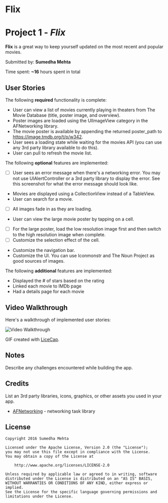 # Flix

# Project 1 - *Flix*

**Flix** is a great way to keep yourself updated on the most recent and popular movies.

Submitted by: **Sumedha Mehta**

Time spent: **~16** hours spent in total

## User Stories

The following **required** functionality is complete:

*  User can view a list of movies currently playing in theaters from The Movie Database (title, poster image, and overview).
*  Poster images are loaded using the UIImageView category in the AFNetworking library.
*  The movie poster is available by appending the returned poster_path to https://image.tmdb.org/t/p/w342.
*  User sees a loading state while waiting for the movies API (you can use any 3rd party library available to do this).
*  User can pull to refresh the movie list.

The following **optional** features are implemented:
* [ ] User sees an error message when there's a networking error. You may not use UIAlertController or a 3rd party library to display the error. See this screenshot for what the error message should look like.
*  Movies are displayed using a CollectionView instead of a TableView.
*  User can search for a movie.
* [ ] All images fade in as they are loading.
*  User can view the large movie poster by tapping on a cell.
* [ ] For the large poster, load the low resolution image first and then switch to the high resolution image when complete.
* [ ] Customize the selection effect of the cell.
*  Customize the navigation bar.
*  Customize the UI. You can use Iconmonstr and The Noun Project as good sources of images.

The following **additional** features are implemented:

-  Displayed the # of stars based on the rating
-  Linked each movie to IMDb page
-  Had a details page for each movie

## Video Walkthrough

Here's a walkthrough of implemented user stories:

<img src='http://www.i.imgur.com/huYIgE0.gif' title='Video Walkthrough' width='' alt='Video Walkthrough' />

GIF created with [LiceCap](http://www.cockos.com/licecap/).

## Notes

Describe any challenges encountered while building the app.

## Credits

List an 3rd party libraries, icons, graphics, or other assets you used in your app.

- [AFNetworking](https://github.com/AFNetworking/AFNetworking) - networking task library

## License

    Copyright 2016 Sumedha Mehta

    Licensed under the Apache License, Version 2.0 (the "License");
    you may not use this file except in compliance with the License.
    You may obtain a copy of the License at

        http://www.apache.org/licenses/LICENSE-2.0

    Unless required by applicable law or agreed to in writing, software
    distributed under the License is distributed on an "AS IS" BASIS,
    WITHOUT WARRANTIES OR CONDITIONS OF ANY KIND, either express or implied.
    See the License for the specific language governing permissions and
    limitations under the License.
